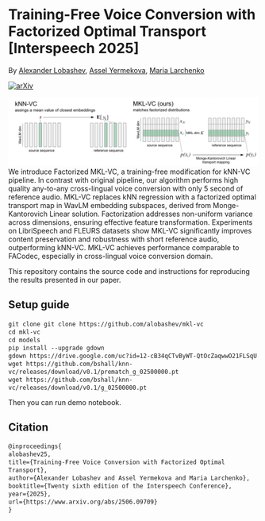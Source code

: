 # Training-Free Voice Conversion with Factorized Optimal Transport [Interspeech 2025]
By [Alexander Lobashev](https://www.linkedin.com/in/alexander-lobashev-45b74b172/), [Assel Yermekova](https://linkedin.com/in/allessyer), [Maria Larchenko](https://www.linkedin.com/in/maria-larchenko-b654a936b/)

[![arXiv](https://img.shields.io/badge/Paper-arXiv-red.svg)](https://www.arxiv.org/abs/2506.09709)

![graphical_abstract](./images/MKL-VC-github.png) 
We introduce Factorized MKL-VC, a training-free modification for kNN-VC pipeline. In contrast with original pipeline, our algorithm performs high quality any-to-any cross-lingual voice conversion with only 5 second of reference audio. MKL-VC replaces kNN regression with a factorized optimal transport map in WavLM embedding subspaces, derived from Monge-Kantorovich Linear solution. Factorization addresses non-uniform variance across dimensions, ensuring effective feature transformation. Experiments on LibriSpeech and FLEURS datasets show MKL-VC significantly improves content preservation and robustness with short reference audio, outperforming kNN-VC. MKL-VC achieves performance comparable to FACodec, especially in cross-lingual voice conversion domain.

This repository contains the source code and instructions for reproducing the results presented in our paper.

## Setup guide

```
git clone git clone https://github.com/alobashev/mkl-vc
cd mkl-vc
cd models
pip install --upgrade gdown
gdown https://drive.google.com/uc?id=12-cB34qCTvByWT-QtOcZaqwwO21FLSqU
wget https://github.com/bshall/knn-vc/releases/download/v0.1/prematch_g_02500000.pt
wget https://github.com/bshall/knn-vc/releases/download/v0.1/g_02500000.pt
```
Then you can run demo notebook.

## Citation
```
@inproceedings{
alobashev25,
title={Training-Free Voice Conversion with Factorized Optimal Transport},
author={Alexander Lobashev and Assel Yermekova and Maria Larchenko},
booktitle={Twenty sixth edition of the Interspeech Conference},
year={2025},
url={https://www.arxiv.org/abs/2506.09709}
}
```



